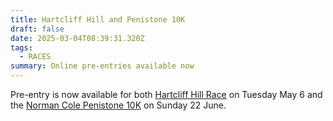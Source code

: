 ```yaml
---
title: Hartcliff Hill and Penistone 10K
draft: false
date: 2025-03-04T08:39:31.320Z
tags:
  - RACES
summary: Online pre-entries available now
---
```

Pre-entry is now available for both [Hartcliff Hill Race](https://pfrac.co.uk/races/hartcliff-hill) on Tuesday May 6 and the [Norman Cole Penistone 10K](https://pfrac.co.uk/races/penistone-10k) on Sunday 22 June.
